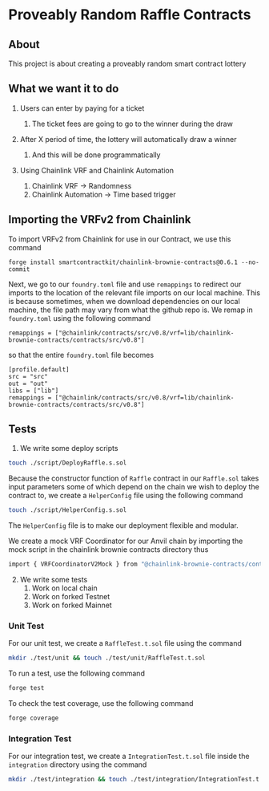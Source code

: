 # Proveably Random Raffle Contracts

## About
This project is about creating a proveably random smart contract lottery

## What we want it to do
1. Users can enter by paying for a ticket
    1. The ticket fees are going to go to the winner during the draw

2. After X period of time, the lottery will automatically draw a winner
    1. And this will be done programmatically

3. Using Chainlink VRF and Chainlink Automation
    1. Chainlink VRF -> Randomness
    2. Chainlink Automation -> Time based trigger


## Importing the VRFv2 from Chainlink

To import VRFv2 from Chainlink for use in our Contract, we use this command
```
forge install smartcontractkit/chainlink-brownie-contracts@0.6.1 --no-commit
```

Next, we go to our `foundry.toml` file and use `remappings` to redirect our imports to the location of the relevant file imports on our local machine. This is because sometimes, when we download dependencies on our local machine, the file path may vary from what the github repo is. We remap in `foundry.toml` using the following command
```
remappings = ["@chainlink/contracts/src/v0.8/vrf=lib/chainlink-brownie-contracts/contracts/src/v0.8"]
```
so that the entire `foundry.toml` file becomes
```
[profile.default]
src = "src"
out = "out"
libs = ["lib"]
remappings = ["@chainlink/contracts/src/v0.8/vrf=lib/chainlink-brownie-contracts/contracts/src/v0.8"]
```

## Tests
1. We write some deploy scripts
```bash
touch ./script/DeployRaffle.s.sol
```
Because the constructor function of `Raffle` contract in our `Raffle.sol` takes input parameters some of which depend on the chain we wish to deploy the contract to, we create a `HelperConfig` file using the following command
```bash
touch ./script/HelperConfig.s.sol
```
The `HelperConfig` file is to make our deployment flexible and modular.

We create a mock VRF Coordinator for our Anvil chain by importing the mock script in the chainlink brownie contracts directory thus
```bash
import { VRFCoordinatorV2Mock } from "@chainlink-brownie-contracts/contracts/src/v0.8/mocks/VRFCoordinatorV2Mock.sol";
```


2. We write some tests
    1. Work on local chain
    2. Work on forked Testnet
    3. Work on forked Mainnet

### Unit Test
For our unit test, we create a `RaffleTest.t.sol` file using the command 
```bash
mkdir ./test/unit && touch ./test/unit/RaffleTest.t.sol
```

To run a test, use the following command 
```bash
forge test
```

To check the test coverage, use the following command
```bash
forge coverage
```


### Integration Test
For our integration test, we create a `IntegrationTest.t.sol` file inside the `integration` directory using the command 
```bash
mkdir ./test/integration && touch ./test/integration/IntegrationTest.t.sol
```
